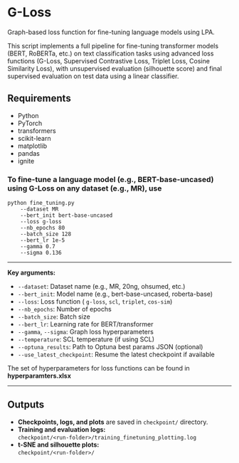 # G-Loss
Graph-based loss function for fine-tuning language models using LPA.

This script implements a full pipeline for fine-tuning transformer models (BERT, RoBERTa, etc.) on text classification tasks using advanced loss functions (G-Loss, Supervised Contrastive Loss, Triplet Loss, Cosine Similarity Loss), with unsupervised evaluation (silhouette score) and final supervised evaluation on test data using a linear classifier.

## Requirements

- Python 
- PyTorch
- transformers
- scikit-learn
- matplotlib
- pandas
- ignite

### To fine-tune a language model (e.g., BERT-base-uncased) using G-Loss on any dataset (e.g., MR), use
```
python fine_tuning.py 
    --dataset MR     
    --bert_init bert-base-uncased 
    --loss g-loss 
    --nb_epochs 80 
    --batch_size 128 
    --bert_lr 1e-5 
    --gamma 0.7 
    --sigma 0.136
```
---
**Key arguments:**
- `--dataset`: Dataset name (e.g., MR, 20ng, ohsumed, etc.)
- `--bert_init`: Model name (e.g., bert-base-uncased, roberta-base)
- `--loss`: Loss function ( `g-loss`, `scl`, `triplet`, `cos-sim`)
- `--nb_epochs`: Number of epochs
- `--batch_size`: Batch size
- `--bert_lr`: Learning rate for BERT/transformer
- `--gamma`, `--sigma`: Graph loss hyperparameters
- `--temperature`: SCL temperature (if using SCL)
- `--optuna_results`: Path to Optuna best params JSON (optional)
- `--use_latest_checkpoint`: Resume the latest checkpoint if available

The set of hyperparameters for loss functions can be found in **hyperparamters.xlsx**

---
## Outputs
- **Checkpoints, logs, and plots** are saved in `checkpoint/` directory.
- **Training and evaluation logs:**  
  `checkpoint/<run-folder>/training_finetuning_plotting.log`
- **t-SNE and silhouette plots:**  
  `checkpoint/<run-folder>/`
